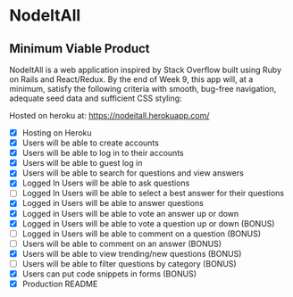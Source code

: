 # NodeItAll

## Minimum Viable Product

NodeItAll is a web application inspired by Stack Overflow built using Ruby on Rails and React/Redux. By the end of Week 9, this app will, at a minimum, satisfy the following criteria with smooth, bug-free navigation, adequate seed data and sufficient CSS styling:

Hosted on heroku at: https://nodeitall.herokuapp.com/

<!-- - [x] -->
- [x] Hosting on Heroku
- [x] Users will be able to create accounts
- [x] Users will be able to log in to their accounts
- [x] Users will be able to guest log in
- [x] Users will be able to search for questions and view answers
- [x] Logged In Users will be able to ask questions
- [ ] Logged In Users will be able to select a best answer for their questions
- [x] Logged in Users will be able to answer questions
- [x] Logged in Users will be able to vote an answer up or down
- [x] Logged in Users will be able to vote a question up or down (BONUS)
- [ ] Logged in Users will be able to comment on a question (BONUS)
- [ ] Users will be able to comment on an answer (BONUS)
- [x] Users will be able to view trending/new questions (BONUS)
- [ ] Users will be able to filter questions by category (BONUS)
- [x] Users can put code snippets in forms (BONUS)
- [x] Production README
